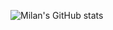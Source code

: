 ![Milan's GitHub stats](https://github-readme-stats.vercel.app/api?username=milan-ciganovic&theme=material-palenight&show_icons=true)
